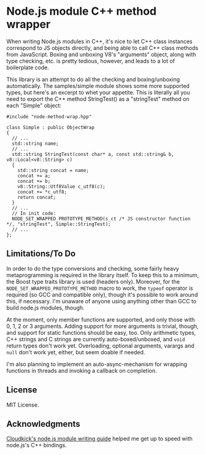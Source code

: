 # Node.js module C++ method wrapper

When writing Node.js modules in C++, it's nice to let C++ class instances
correspond to JS objects directly, and being able to call C++ class methods from
JavaScript. Boxing and unboxing V8's "arguments" object, along with type
checking, etc. is pretty tedious, however, and leads to a lot of boilerplate
code.

This library is an attempt to do all the checking and boxing/unboxing
automatically. The samples/simple module shows some more supported types, but
here's an excerpt to whet your appetite. This is literally all you need to export
the C++ method StringTest() as a "stringTest" method on each "Simple" object:

	#include "node-method-wrap.hpp"
	
	class Simple : public ObjectWrap
	{
	  // ...
	  std::string name;
	  // ...
	  std::string StringTest(const char* a, const std::string& b, v8::Local<v8::String> c)
	  {
	    std::string concat = name;
	    concat += a;
	    concat += b;
	    v8::String::Utf8Value c_utf8(c);
	    concat += *c_utf8;
	    return concat;
	  }
	  // ...
	  // In init code:
	  NODE_SET_WRAPPED_PROTOTYPE_METHOD(s_ct /* JS constructor function */, "stringTest", Simple::StringTest);
	  // ...
	};

## Limitations/To Do

In order to do the type conversions and checking, some fairly heavy metaprogramming
is required in the library itself. To keep this to a minimum, the Boost type
traits library is used (headers only). Moreover, for the
`NODE_SET_WRAPPED_PROTOTYPE_METHOD` macro to work, the `typeof` operator is
required (so GCC and compatible only), though it's possible to work around this,
if necessary. I'm unaware of anyone using anything other than GCC to build
node.js modules, though.

At the moment, only member functions are supported, and only those with 0, 1, 2
or 3 arguments. Adding support for more arguments is trivial, though, and support
for static functions should be easy, too. Only arithmetic types, C++ strings and
C strings are currently auto-boxed/unboxed, and `void` return types don't work yet.
Overloading, optional arguments, varargs and `null` don't work yet, either, but
seem doable if needed.

I'm also planning to implement an auto-async-mechanism for wrapping functions
in threads and invoking a callback on completion.

## License

MIT License.

## Acknowledgments

[Cloudkick's node.js module writing guide](https://www.cloudkick.com/blog/2010/aug/23/writing-nodejs-native-extensions/) helped me get up to speed with node.js's C++ bindings.
